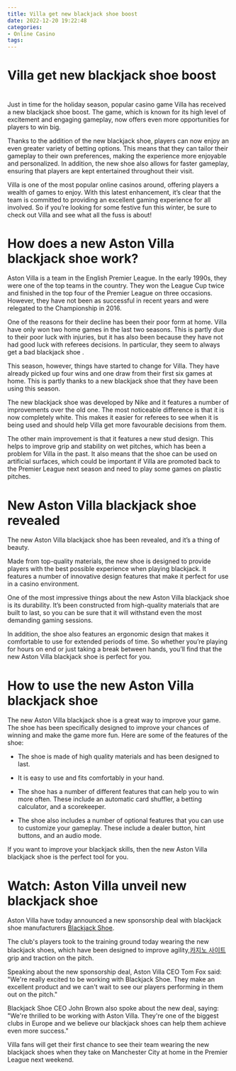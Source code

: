 ```yaml
---
title: Villa get new blackjack shoe boost
date: 2022-12-20 19:22:48
categories:
- Online Casino
tags:
---
```



#  Villa get new blackjack shoe boost

#

Just in time for the holiday season, popular casino game Villa has received a new blackjack shoe boost. The game, which is known for its high level of excitement and engaging gameplay, now offers even more opportunities for players to win big.

Thanks to the addition of the new blackjack shoe, players can now enjoy an even greater variety of betting options. This means that they can tailor their gameplay to their own preferences, making the experience more enjoyable and personalized. In addition, the new shoe also allows for faster gameplay, ensuring that players are kept entertained throughout their visit.

Villa is one of the most popular online casinos around, offering players a wealth of games to enjoy. With this latest enhancement, it’s clear that the team is committed to providing an excellent gaming experience for all involved. So if you’re looking for some festive fun this winter, be sure to check out Villa and see what all the fuss is about!

#  How does a new Aston Villa blackjack shoe work?

Aston Villa is a team in the English Premier League. In the early 1990s, they were one of the top teams in the country. They won the League Cup twice and finished in the top four of the Premier League on three occasions. However, they have not been as successful in recent years and were relegated to the Championship in 2016.

One of the reasons for their decline has been their poor form at home. Villa have only won two home games in the last two seasons. This is partly due to their poor luck with injuries, but it has also been because they have not had good luck with referees decisions. In particular, they seem to always get a bad blackjack shoe .

This season, however, things have started to change for Villa. They have already picked up four wins and one draw from their first six games at home. This is partly thanks to a new blackjack shoe that they have been using this season.

The new blackjack shoe was developed by Nike and it features a number of improvements over the old one. The most noticeable difference is that it is now completely white. This makes it easier for referees to see when it is being used and should help Villa get more favourable decisions from them.

The other main improvement is that it features a new stud design. This helps to improve grip and stability on wet pitches, which has been a problem for Villa in the past. It also means that the shoe can be used on artificial surfaces, which could be important if Villa are promoted back to the Premier League next season and need to play some games on plastic pitches.

#  New Aston Villa blackjack shoe revealed 

The new Aston Villa blackjack shoe has been revealed, and it’s a thing of beauty.

Made from top-quality materials, the new shoe is designed to provide players with the best possible experience when playing blackjack. It features a number of innovative design features that make it perfect for use in a casino environment.

One of the most impressive things about the new Aston Villa blackjack shoe is its durability. It’s been constructed from high-quality materials that are built to last, so you can be sure that it will withstand even the most demanding gaming sessions.

In addition, the shoe also features an ergonomic design that makes it comfortable to use for extended periods of time. So whether you’re playing for hours on end or just taking a break between hands, you’ll find that the new Aston Villa blackjack shoe is perfect for you.

#  How to use the new Aston Villa blackjack shoe 

The new Aston Villa blackjack shoe is a great way to improve your game. The shoe has been specifically designed to improve your chances of winning and make the game more fun. Here are some of the features of the shoe:

- The shoe is made of high quality materials and has been designed to last.

- It is easy to use and fits comfortably in your hand.

- The shoe has a number of different features that can help you to win more often. These include an automatic card shuffler, a betting calculator, and a scorekeeper.

- The shoe also includes a number of optional features that you can use to customize your gameplay. These include a dealer button, hint buttons, and an audio mode.

If you want to improve your blackjack skills, then the new Aston Villa blackjack shoe is the perfect tool for you.

#  Watch: Aston Villa unveil new blackjack shoe

Aston Villa have today announced a new sponsorship deal with blackjack shoe manufacturers <a href="http://www.blackjackshoe.com">Blackjack Shoe</a>.

The club's players took to the training ground today wearing the new blackjack shoes, which have been designed to improve agility,[카지노 사이트](https://choegocasino.com/) grip and traction on the pitch.

Speaking about the new sponsorship deal, Aston Villa CEO Tom Fox said: "We're really excited to be working with Blackjack Shoe. They make an excellent product and we can't wait to see our players performing in them out on the pitch."

Blackjack Shoe CEO John Brown also spoke about the new deal, saying: "We're thrilled to be working with Aston Villa. They're one of the biggest clubs in Europe and we believe our blackjack shoes can help them achieve even more success."

Villa fans will get their first chance to see their team wearing the new blackjack shoes when they take on Manchester City at home in the Premier League next weekend.